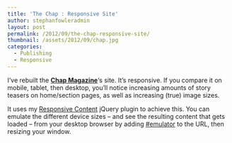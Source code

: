 ```yaml
---
title: 'The Chap : Responsive Site'
author: stephanfowleradmin
layout: post
permalink: /2012/09/the-chap-responsive-site/
thumbnail: /assets/2012/09/chap.jpg
categories:
  - Publishing
  - Responsive
---
```


I&#8217;ve rebuilt the [**Chap&nbsp;Magazine**][1]&#8216;s site. It&#8217;s responsive. If you compare it on mobile, tablet, then desktop, you&#8217;ll notice increasing amounts of story teasers on home/section pages, as well as increasing (true) image sizes. 

It uses my [Responsive Content][2] jQuery plugin to achieve this. You can emulate the different device sizes &#8211; and see the resulting content that gets loaded &#8211; from your desktop browser by adding [#emulator][3] to the URL, then resizing your window.

 [1]: http://thechapmagazine.co.uk/ "Chap Magazine"
 [2]: http://stephanfowler.github.com/responsive-content/ "Responsive Content"
 [3]: http://thechapmagazine.co.uk/#emulator "The Chap Magazine"
